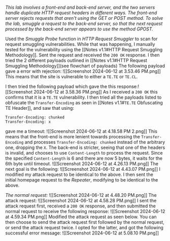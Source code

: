 *This lab involves a front-end and back-end server, and the two servers handle duplicate HTTP request headers in different ways. The front-end server rejects requests that aren't using the GET or POST method.
To solve the lab, smuggle a request to the back-end server, so that the next request processed by the back-end server appears to use the method GPOST.*

Used the *Smuggle Probe* function in *HTTP Request Smuggler* to scan for request smuggling vulnerabilities. While that was happening, I manually tested for the vulnerability using the [[Notes v1.1#HTTP Request Smuggling Methodology]]. Sent the request and received the `200 OK` response. I then tried the 2 different payloads outlined in [[Notes v1.1#HTTP Request Smuggling Methodology]](see flowchart of payloads)
The following payload gave a error with rejection:
![[Screenshot 2024-06-12 at 3.53.46 PM.png]]
This means that the site is vulnerable to either a `TE.TE` or `TE.CL`. 

I then tried the following payload which gave the this response:![[Screenshot 2024-06-12 at 3.58.36 PM.png]]
As I received a `200 OK` this confirms that it is a `TE.TE` vulnerability.
I then tried all the payloads listed to obfuscate the `Transfer-Encoding` as seen in [[Notes v1.1#`TE.TE` Obfuscating TE Header]], and saw that using:
```
Transfer-Encoding: chunked
Transfer-Encoding: x
```
gave me a timeout:
![[Screenshot 2024-06-12 at 4.18.58 PM 2.png]]
This means that the front-end is more lenient towards processing the `Transfer-Encoding` and processes `Transfer-Encoding: chunked` instead of the arbitrary one, dropping the `X`. The back-end is stricter, seeing that one of the headers is invalid, and chooses to use `Content-Length` to process the request. Since the specified `Content-Length` is 6 and there are now 5 bytes, it waits for the 6th byte until timeout. 
![[Screenshot 2024-06-12 at 4.26.13 PM.png]]
The next goal is the following:
![[Screenshot 2024-06-12 at 4.43.07 PM.png]]
I modified my attack request to be identical to the above. I then sent the initial homepage request to the *Repeater*, modifying to be identical to the above. 

*The normal request:*
![[Screenshot 2024-06-12 at 4.48.20 PM.png]]
The attack request:
![[Screenshot 2024-06-12 at 4.58.28 PM.png]]
I sent the attack request first, received a `200 OK` response, and then submitted the normal request to receive the following response:
![[Screenshot 2024-06-12 at 4.59.34 PM.png]]
Modified the attack request as seen below. You can then choose to send the attack request first followed by the normal request, or send the attack request twice. I opted for the latter, and got the following successful error message:
![[Screenshot 2024-06-12 at 5.08.10 PM.png]]
